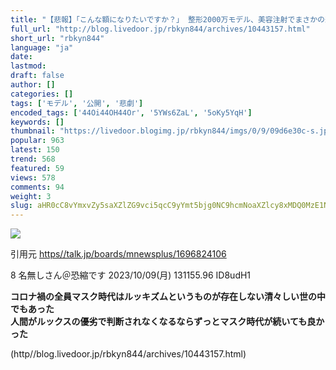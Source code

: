 ```yaml
---
title: "【悲報】「こんな額になりたいですか？」 整形2000万モデル、美容注射でまさかの悲劇...「頭部肥大」衝撃姿を公開"
full_url: "http://blog.livedoor.jp/rbkyn844/archives/10443157.html"
short_url: "rbkyn844"
language: "ja"
date: 
lastmod: 
draft: false
author: []
categories: []
tags: ['モデル', '公開', '悲劇']
encoded_tags: ['44Oi44OH44Or', '5YWs6ZaL', '5oKy5YqH']
keywords: []
thumbnail: "https://livedoor.blogimg.jp/rbkyn844/imgs/0/9/09d6e30c-s.jpg"
popular: 963
latest: 150
trend: 568
featured: 59
views: 578
comments: 94
weight: 3
slug: aHR0cC8vYmxvZy5saXZlZG9vci5qcC9yYmt5bjg0NC9hcmNoaXZlcy8xMDQ0MzE1Ny5odG1s
---
```


![](https://livedoor.blogimg.jp/rbkyn844/imgs/0/9/09d6e30c-s.jpg)

<div><p>引用元 <a title='' target='_blank' href='https//talk.jp/boards/mnewsplus/1696824106'>https//talk.jp/boards/mnewsplus/1696824106 </a> </p><p class='res1'>8 名無しさん＠恐縮です 2023/10/09(月) 131155.96 ID8udH1 </p> <p class='res2'><b> コロナ禍の全員マスク時代はルッキズムというものが存在しない清々しい世の中でもあった <br> 人間がルックスの優劣で判断されなくなるならずっとマスク時代が続いても良かった </b></p></div>

(http//blog.livedoor.jp/rbkyn844/archives/10443157.html)
